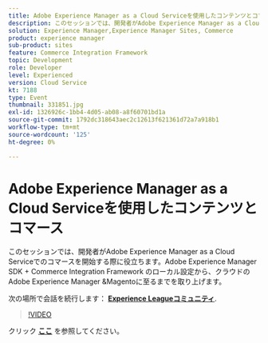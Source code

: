 ```yaml
---
title: Adobe Experience Manager as a Cloud Serviceを使用したコンテンツとコマース
description: このセッションでは、開発者がAdobe Experience Manager as a Cloud Serviceでのコマースを開始する際に役立ちます。Adobe Experience Manager SDK + Commerce Integration Framework のローカル設定から、クラウドのAdobe Experience Manager &Magentoに至るまでを取り上げます。 このセッションは、Adobe Developers Live Content イベントの一部として配信されました。
solution: Experience Manager,Experience Manager Sites, Commerce
product: experience manager
sub-product: sites
feature: Commerce Integration Framework
topic: Development
role: Developer
level: Experienced
version: Cloud Service
kt: 7188
type: Event
thumbnail: 331851.jpg
exl-id: 1326926c-1bb4-4d05-ab08-a8f60701bd1a
source-git-commit: 1792dc318643aec2c12613f621361d72a7a918b1
workflow-type: tm+mt
source-wordcount: '125'
ht-degree: 0%

---
```


# Adobe Experience Manager as a Cloud Serviceを使用したコンテンツとコマース

このセッションでは、開発者がAdobe Experience Manager as a Cloud Serviceでのコマースを開始する際に役立ちます。Adobe Experience Manager SDK + Commerce Integration Framework のローカル設定から、クラウドのAdobe Experience Manager &amp;Magentoに至るまでを取り上げます。

次の場所で会話を続行します： **[Experience Leagueコミュニティ](https://adobe.ly/36Yd3v6)**.

>[!VIDEO](https://video.tv.adobe.com/v/331851/?quality=12&learn=on&hidetitle=true)

クリック **[ここ](/help/adobe-developers-live/assets/content-commerce.pdf)** を参照してください。
